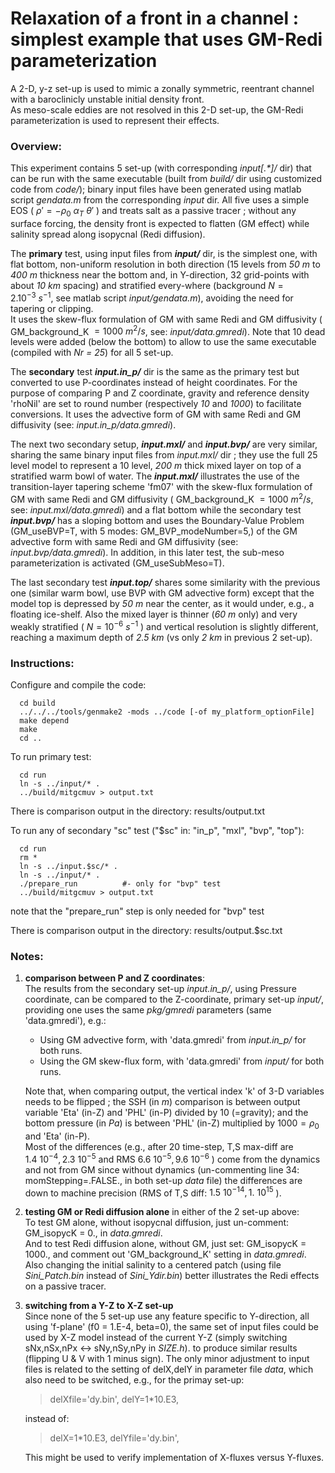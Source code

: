 Relaxation of a front in a channel : simplest example that uses GM-Redi parameterization
================================================================================

A 2-D, y-z set-up is used to mimic a zonally symmetric, reentrant channel with
a baroclinicly unstable initial density front.<br>
As meso-scale eddies are not resolved in this 2-D set-up, the GM-Redi
parameterization is used to represent their effects.

### Overview:
This experiment contains 5 set-up (with corresponding *input[.\*]/* dir) that
can be run with the same executable (built from *build/* dir using customized
code from *code/*); binary input files have been generated using matlab script
*gendata.m* from the corresponding *input* dir.
All five uses a simple EOS ( $\rho' = -\rho_0 ~ \alpha_T ~ \theta'$ ) and treats
salt as a passive tracer ; without any surface forcing, the density front is
expected to flatten (GM effect) while salinity spread along isopycnal (Redi diffusion).

The **primary** test, using input files from ***input/*** dir, is the simplest
one, with flat bottom, non-uniform resolution in both direction (15 levels from
*50 m* to *400 m* thickness near the bottom and, in Y-direction, 32 grid-points
with about *10 km* spacing) and stratified every-where
(background $N = 2.10^{-3} ~s^{-1}$, see matlab script *input/gendata.m*),
avoiding the need for tapering or clipping.<br>
It uses the skew-flux formulation of GM with same Redi and GM diffusivity
( GM_background_K $= 1000 ~m^2/s$, see: *input/data.gmredi*).
Note that 10 dead levels were added (below the bottom) to allow to use the same
executable (compiled with *Nr = 25*) for all 5 set-up.

The **secondary** test ***input.in_p/*** dir is the same as the primary test but
converted to use P-coordinates instead of height coordinates. For the purpose of
comparing P and Z coordinate, gravity and reference density 'rhoNil' are set to
round number (respectively *10* and *1000*) to facilitate conversions.
It uses the advective form of GM with same Redi and GM diffusivity
(see: *input.in_p/data.gmredi*).

The next two secondary setup, ***input.mxl/*** and ***input.bvp/*** are very
similar, sharing the same binary input files from *input.mxl/* dir ; they use
the full 25 level model to represent a 10 level, *200 m* thick mixed layer on
top of a stratified warm bowl of water.
The ***input.mxl/*** illustrates the use of the transition-layer tapering
scheme 'fm07' with the skew-flux formulation of GM with same Redi and GM
diffusivity ( GM_background_K $= 1000 ~m^2/s$, see: *input.mxl/data.gmredi*)
and a flat bottom while the secondary test ***input.bvp/*** has a sloping bottom
and uses the Boundary-Value Problem (GM_useBVP=T, with 5 modes:
GM_BVP_modeNumber=5,) of the GM advective form with same Redi and GM diffusivity
(see: *input.bvp/data.gmredi*). In addition, in this later test, the sub-meso
parameterization is activated (GM_useSubMeso=T).

The last secondary test ***input.top/*** shares some similarity with the
previous one (similar warm bowl, use BVP with GM advective form) except that the
model top is depressed by *50 m* near the center, as it would under, e.g., a
floating ice-shelf. Also the mixed layer is thinner (*60 m* only) and very
weakly stratified ( $N = 10^{-6} ~s^{-1}$ ) and vertical resolution is slightly
different, reaching a maximum depth of *2.5 km* (vs only *2 km* in previous 2
set-up).

### Instructions:
Configure and compile the code:
```
  cd build
  ../../../tools/genmake2 -mods ../code [-of my_platform_optionFile]
  make depend
  make
  cd ..
```

To run primary test:
```
  cd run
  ln -s ../input/* .
  ../build/mitgcmuv > output.txt
```

There is comparison output in the directory:
  results/output.txt

To run any of secondary "sc" test ("$sc" in: "in_p", "mxl", "bvp", "top"):
```
  cd run
  rm *
  ln -s ../input.$sc/* .
  ln -s ../input/* .
  ./prepare_run          #- only for "bvp" test
  ../build/mitgcmuv > output.txt
```
note that the "prepare_run" step is only needed for "bvp" test

There is comparison output in the directory:
  results/output.$sc.txt

### Notes:
1. **comparison between P and Z coordinates**:<br>
    The results from the secondary set-up *input.in_p/*, using Pressure coordinate,
    can be compared to the Z-coordinate, primary set-up *input/*,
    providing one uses the same *pkg/gmredi* parameters (same 'data.gmredi'), e.g.:
    - Using GM advective form, with 'data.gmredi' from *input.in_p/* for both runs.
    - Using the GM skew-flux form, with 'data.gmredi' from *input/* for both runs.

    Note that, when comparing output, the vertical index 'k' of 3-D variables needs
    to be flipped ; the SSH (in *m*) comparison is between output variable 'Eta' (in-Z)
    and 'PHL' (in-P) divided by 10 (=gravity); and the bottom pressure (in *Pa*) is
    between 'PHL' (in-Z) multiplied by $1000 = \rho_0$ and 'Eta' (in-P).<br>
    Most of the differences (e.g., after 20 time-step, T,S max-diff are
    $1.4~10^{-4}, 2.3~10^{-5}$ and RMS $6.6~10^{-5}, 9.6~10^{-6}$ ) come from the dynamics
    and not from GM since without dynamics (un-commenting line 34: momStepping=.FALSE.,
    in both set-up *data* file) the differences are down to machine precision (RMS of
    T,S diff: $1.5~10^{-14}, 1.~10^{15}$ ).
2. **testing GM or Redi diffusion alone** in either of the 2 set-up above:<br>
    To test GM alone, without isopycnal diffusion, just un-comment: GM_isopycK = 0.,
    in *data.gmredi*.<br>
    And to test Redi diffusion alone, without GM, just set: GM_isopycK = 1000.,
    and comment out 'GM_background_K' setting in *data.gmredi*.
    Also changing the initial salinity to a centered patch (using file *Sini_Patch.bin*
    instead of *Sini_Ydir.bin*) better illustrates the Redi effects on a passive tracer.
3. **switching from a Y-Z to X-Z set-up**<br>
    Since none of the 5 set-up use any feature specific to Y-direction, all using
    'f-plane' (f0 = 1.E-4, beta=0), the same set of input files could be used by X-Z model
    instead of the current Y-Z (simply switching sNx,nSx,nPx <-> sNy,nSy,nPy in *SIZE.h*).
    to produce similar results (flipping U & V with 1 minus sign).
    The only minor adjustment to input files is related to the setting of delX,delY
    in parameter file *data*, which also need to be switched, e.g., for the primay set-up:

    > delXfile='dy.bin',
    > delY=1*10.E3,

    instead of:

    > delX=1*10.E3,
    > delYfile='dy.bin',

    This might be used to verify implementation of X-fluxes versus Y-fluxes.
